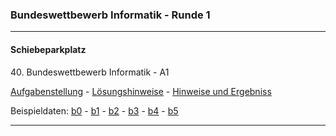 ### Bundeswettbewerb Informatik - Runde 1
---


#### Schiebeparkplatz

40\. Bundeswettbewerb Informatik - A1

[Aufgabenstellung](./schiebeparkplatz/schiebeparkplatz.png) -
[Lösungshinweise](./schiebeparkplatz/schiebeparkplatz.pdf) -
[Hinweise und Ergebniss](https://nbviewer.org/github/ktheu/Programmierwettbewerbe/blob/master/bwinf1/schiebeparkplatz/schiebeparkplatz.ipynb)


Beispieldaten: 
[b0](schiebeparkplatz/beispieldaten/parkplatz0.txt) -
[b1](schiebeparkplatz/beispieldaten/parkplatz1.txt) - 
[b2](schiebeparkplatz/beispieldaten/parkplatz2.txt) - 
[b3](schiebeparkplatz/beispieldaten/parkplatz3.txt) - 
[b4](schiebeparkplatz/beispieldaten/parkplatz4.txt) - 
[b5](schiebeparkplatz/beispieldaten/parkplatz5.txt) 




----